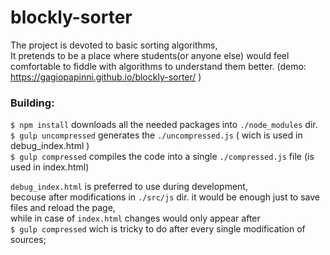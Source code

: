 # blockly-sorter
The project is devoted to basic sorting algorithms,\
It pretends to be a place where students(or anyone else) would feel comfortable
to fiddle with algorithms to understand them better. 
(demo: https://gagiopapinni.github.io/blockly-sorter/ )

### Building:

`$ npm install` downloads all the needed packages into `./node_modules` dir.\
`$ gulp uncompressed` generates the `./uncompressed.js` ( wich is used in debug_index.html )\
`$ gulp compressed` compiles the code into a single `./compressed.js` file (is used in index.html)

`debug_index.html` is preferred to use during development, \
becouse after modifications in `./src/js` dir. it would be enough just to save files and reload the page,\
while  in case of  `index.html`  changes would only  appear  after\
`$ gulp compressed` wich is tricky to do after every single modification of sources; 
